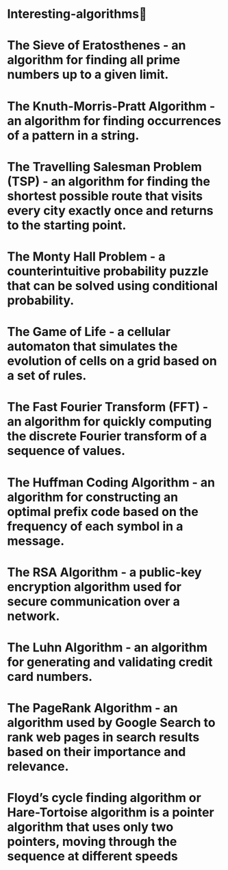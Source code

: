 # Interesting-algorithms🧠


#  The Sieve of Eratosthenes - an algorithm for finding all prime numbers up to a given limit.
# The Knuth-Morris-Pratt Algorithm - an algorithm for finding occurrences of a pattern in a string.
# The Travelling Salesman Problem (TSP) - an algorithm for finding the shortest possible route that visits every city exactly once and returns to the starting point.
# The Monty Hall Problem - a counterintuitive probability puzzle that can be solved using conditional probability.
# The Game of Life - a cellular automaton that simulates the evolution of cells on a grid based on a set of rules.
# The Fast Fourier Transform (FFT) - an algorithm for quickly computing the discrete Fourier transform of a sequence of values.
# The Huffman Coding Algorithm - an algorithm for constructing an optimal prefix code based on the frequency of each symbol in a message.
# The RSA Algorithm - a public-key encryption algorithm used for secure communication over a network.
# The Luhn Algorithm - an algorithm for generating and validating credit card numbers.
# The PageRank Algorithm - an algorithm used by Google Search to rank web pages in search results based on their importance and relevance.
# Floyd’s cycle finding algorithm or Hare-Tortoise algorithm is a pointer algorithm that uses only two pointers, moving through the sequence at different speeds
